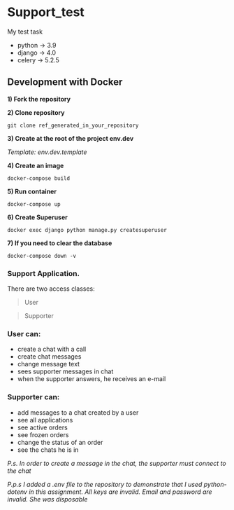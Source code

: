 # Support_test
My test task

- python → 3.9
- django → 4.0
- celery → 5.2.5

## Development with Docker

 **1) Fork the repository**

 **2) Clone repository**

`git clone ref_generated_in_your_repository` 

 **3) Create at the root of the project env.dev**

*Template: env.dev.template*

 **4) Create an image**

`docker-compose build`

 **5) Run container**

`docker-compose up`

 **6) Create Superuser**

`docker exec django python manage.py createsuperuser`

 **7) If you need to clear the database**

`docker-compose down -v`

### Support Application.

There are two access classes:

> User
> 

> Supporter
> 

### User can:

- сreate a chat with a call
- create chat messages
- change message text
- sees supporter messages in chat
- when the supporter answers, he receives an e-mail

### Supporter can:

- add messages to a chat created by a user
- see all applications
- see active orders
- see frozen orders
- change the status of an order
- see the chats he is in

*P.s. In order to create a message in the chat, the supporter must connect to the chat*

*P.p.s I added a .env file to the repository to demonstrate that I used python-dotenv in this assignment. All keys are invalid. Email and password are invalid. She was disposable*
